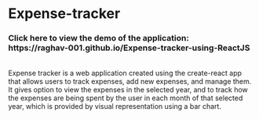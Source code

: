 # Expense-tracker
<h3>Click here to view the demo of the application:<br>https://raghav-001.github.io/Expense-tracker-using-ReactJS</h3><br>
Expense tracker is a web application created using the create-react app that allows users to track expenses, add new expenses, and manage them. It gives option to view the expenses in the selected year, and to track how the expenses are being spent by the user in each month of that selected year, which is provided by visual representation using a bar chart.
